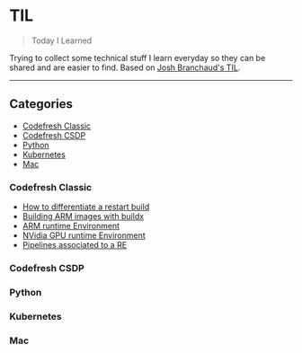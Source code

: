 # TIL

> Today I Learned

Trying to collect some technical stuff I learn everyday so they can be shared and are easier to find.
Based on [Josh Branchaud's TIL](https://github.com/jbranchaud).

---
## Categories

* [Codefresh Classic](#codefresh-classic)
* [Codefresh CSDP](#codefresh-csdp)
* [Python](#python)
* [Kubernetes](#kubernetes)
* [Mac](#mac)

### Codefresh Classic
* [How to differentiate a restart build](classic/restart.md)
* [Building ARM images with buildx](classic/buildx.md)
* [ARM runtime Environment](classic/arm.md)
* [NVidia GPU runtime Environment](classic/gpu.md)
* [Pipelines associated to a RE](classic/pipelines_for_re.md)


### Codefresh CSDP

### Python

### Kubernetes

### Mac
